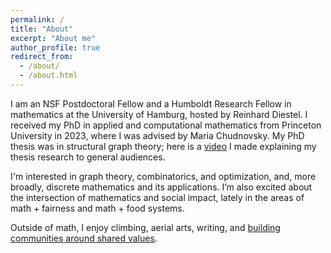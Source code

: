 ```yaml
---
permalink: /
title: "About"
excerpt: "About me"
author_profile: true
redirect_from:
  - /about/
  - /about.html
---
```



I am an NSF Postdoctoral Fellow and a Humboldt Research Fellow in mathematics at the University of Hamburg, hosted by Reinhard Diestel. I received my PhD in applied and computational mathematics from Princeton University in 2023, where I was advised by Maria Chudnovsky. My PhD thesis was in structural graph theory; here is a [video](https://mediacentral.princeton.edu/media/Explaining%20treewidth%20through%20the%20Traveling%20Salesman%20Problem%2C%20Tara%20Abrishami%2C%20GS%20%20(2278472)/1_54cmvif1/297780972) I made explaining my thesis research to general audiences. 

I'm interested in graph theory, combinatorics, and optimization, and, more broadly, discrete mathematics and its applications. I’m also excited about the intersection of mathematics and social impact, lately in the areas of math + fairness and math + food systems. 

Outside of math, I enjoy climbing, aerial arts, writing, and [building communities around shared values](https://twod.princeton.edu/).
